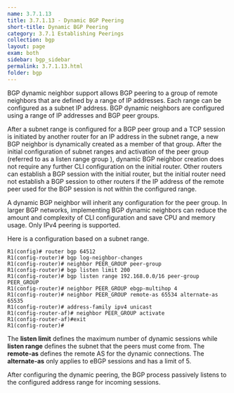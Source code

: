 ```yaml
---
name: 3.7.1.13
title: 3.7.1.13 - Dynamic BGP Peering
short-title: Dynamic BGP Peering
category: 3.7.1 Establishing Peerings
collection: bgp
layout: page
exam: both
sidebar: bgp_sidebar
permalink: 3.7.1.13.html
folder: bgp
---
```

BGP dynamic neighbor support allows BGP peering to a group of remote neighbors that are defined by a range of IP addresses. Each range can be configured as a subnet IP address. BGP dynamic neighbors are configured using a range of IP addresses and BGP peer groups.

After a subnet range is configured for a BGP peer group and a TCP session is initiated by another router for an IP address in the subnet range, a new BGP neighbor is dynamically created as a member of that group. After the initial configuration of subnet ranges and activation of the peer group (referred to as a listen range group ), dynamic BGP neighbor creation does not require any further CLI configuration on the initial router. Other routers can establish a BGP session with the initial router, but the initial router need not establish a BGP session to other routers if the IP address of the remote peer used for the BGP session is not within the configured range.

A dynamic BGP neighbor will inherit any configuration for the peer group. In larger BGP networks, implementing BGP dynamic neighbors can reduce the amount and complexity of CLI configuration and save CPU and memory usage. Only IPv4 peering is supported.

Here is a configuration based on a subnet range.
```
R1(config)# router bgp 64512
R1(config-router)# bgp log-neighbor-changes
R1(config-router)# neighbor PEER_GROUP peer-group
R1(config-router)# bgp listen limit 200
R1(config-router)# bgp listen range 192.168.0.0/16 peer-group PEER_GROUP
R1(config-router)# neighbor PEER_GROUP ebgp-multihop 4
R1(config-router)# neighbor PEER_GROUP remote-as 65534 alternate-as 65535
R1(config-router)# address-family ipv4 unicast
R1(config-router-af)# neighbor PEER_GROUP activate
R1(config-router-af)#exit
R1(config-router)#
```
The **listen limit** defines the maximum  number of dynamic sessions while **listen range** defines the subnet that the peers must come from. The **remote-as** defines the remote AS for the dynamic connections. The **alternate-as** only applies to eBGP sessions and has a limit of 5.

After configuring the dynamic peering, the BGP process passively listens to the configured address range for incoming sessions.

